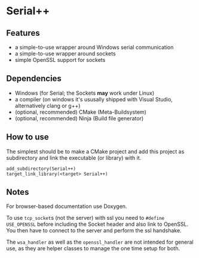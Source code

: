 # Serial++

## Features
- a simple-to-use wrapper around Windows serial communication
- a simple-to-use wrapper around sockets
- simple OpenSSL support for sockets

## Dependencies
- Windows (for Serial; the Sockets __may__ work under Linux)
- a compiler (on windows it's ususally shipped with Visual Studio, alternatively clang or g++)
- (optional, recommended) CMake (Meta-Buildsystem)
- (optional, recommended) Ninja (Build file generator)

## How to use
The simplest should be to make a CMake project and add this project as subdirectory and link the executable (or library) with it.

    add_subdirectory(Serial++)
    target_link_library(<target> Serial++)


## Notes
For browser-based documentation use Doxygen.

To use `tcp_socket`s (not the server) with ssl you need to `#define USE_OPENSSL` before including the Socket header and also link to OpenSSL. You then have to connect to the server and perform the ssl handshake.

The `wsa_handler` as well as the `openssl_handler` are not intended for general use, as they are helper classes to manage the one time setup for both.
